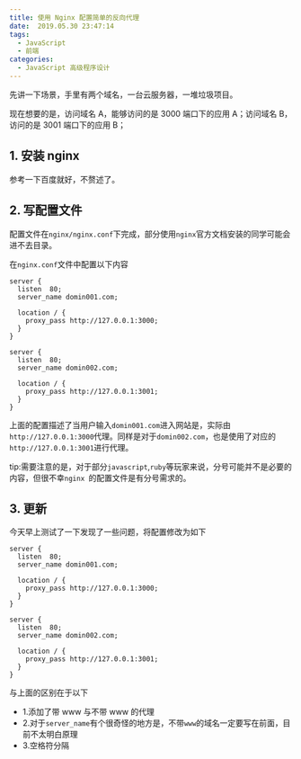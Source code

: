 ```yaml
---
title: 使用 Nginx 配置简单的反向代理
date:  2019.05.30 23:47:14
tags:
  - JavaScript
  - 前端
categories:
  - JavaScript 高级程序设计
---
```

先讲一下场景，手里有两个域名，一台云服务器，一堆垃圾项目。

现在想要的是，访问域名 A，能够访问的是 3000 端口下的应用 A；访问域名 B，访问的是 3001 端口下的应用 B；

## 1. 安装 nginx
参考一下百度就好，不赘述了。

## 2. 写配置文件
配置文件在`nginx/nginx.conf`下完成，部分使用`nginx`官方文档安装的同学可能会进不去目录。

在`nginx.conf`文件中配置以下内容
~~~nginx
server {
  listen  80;
  server_name domin001.com;

  location / {
    proxy_pass http://127.0.0.1:3000;
  }
}

server {
  listen  80;
  server_name domin002.com;

  location / {
    proxy_pass http://127.0.0.1:3001;
  }
}
~~~
上面的配置描述了当用户输入`domin001.com`进入网站是，实际由`http://127.0.0.1:3000`代理。同样是对于`domin002.com`，也是使用了对应的`http://127.0.0.1:3001`进行代理。

tip:需要注意的是，对于部分`javascript`,`ruby`等玩家来说，分号可能并不是必要的内容，但很不幸`nginx `的配置文件是有分号需求的。


## 3. 更新
今天早上测试了一下发现了一些问题，将配置修改为如下
~~~nginx
server {
  listen  80;
  server_name domin001.com;

  location / {
    proxy_pass http://127.0.0.1:3000;
  }
}

server {
  listen  80;
  server_name domin002.com;

  location / {
    proxy_pass http://127.0.0.1:3001;
  }
}
~~~

与上面的区别在于以下
- 1.添加了带 www 与不带 www 的代理
- 2.对于`server_name`有个很奇怪的地方是，不带`www`的域名一定要写在前面，目前不太明白原理
- 3.空格符分隔
